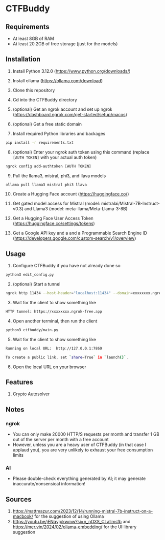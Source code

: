 # CTFBuddy

## Requirements

- At least 8GB of RAM
- At least 20.2GB of free storage (just for the models)

## Installation

1. Install Python 3.12.0 (https://www.python.org/downloads/)
2. Install ollama (https://ollama.com/download)

3. Clone this repository

4. Cd into the CTFBuddy directory

5. (optional) Get an ngrok account and set up ngrok (https://dashboard.ngrok.com/get-started/setup/macos)

6. (optional) Get a free static domain

7. Install required Python libraries and backages

```sh
pip install -r requirements.txt
```

8. (optional) Enter your ngrok auth token using this command (replace `[AUTH TOKEN]` with your actual auth token)

```sh
ngrok config add-authtoken [AUTH TOKEN]
```

9. Pull the llama3, mistral, phi3, and llava models

```sh
ollama pull llama3 mistral phi3 llava
```

10. Create a Hugging Face account (https://huggingface.co/)

11. Get gated model access for Mistral (model: mistralai/Mistral-7B-Instruct-v0.3) and Llama3 (model: meta-llama/Meta-Llama-3-8B)

12. Get a Hugging Face User Access Token (https://huggingface.co/settings/tokens)

13. Get a Google API key and a and a Programmable Search Engine ID (https://developers.google.com/custom-search/v1/overview)

## Usage

1. Configure CTFBuddy if you have not already done so

```sh
python3 edit_config.py
```

2. (optional) Start a tunnel

```sh
ngrok http 11434 --host-header="localhost:11434" --domain=xxxxxxxx.ngrok-free.app
```

3. Wait for the client to show something like

```sh
HTTP tunnel: https://xxxxxxxx.ngrok-free.app
```

4. Open another terminal, then run the client

```sh
python3 ctfbuddy/main.py
```

5. Wait for the client to show something like

```sh
Running on local URL:  http://127.0.0.1:7860

To create a public link, set `share=True` in `launch()`.
```

6. Open the local URL on your browser

## Features

1. Crypto Autosolver

## Notes

### ngrok

- You can only make 20000 HTTP/S requests per month and transfer 1 GB out of the server per month with a free account
- However, unless you are a heavy user of CTFBuddy (in that case I applaud you), you are very unlikely to exhaust your free consumption limits

### AI

- Please double-check everything generated by AI; it may generate inaccurate/nonsensical information!

## Sources

1. https://mattmazur.com/2023/12/14/running-mistral-7b-instruct-on-a-macbook/ for the suggestion of using Ollama
2. https://youtu.be/jENqvjpkwmw?si=n_nOXS_CLallmsfb and https://mer.vin/2024/02/ollama-embedding/ for the UI library suggestion

